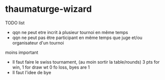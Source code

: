 # thaumaturge-wizard
TODO list
- qqn ne peut etre incrit à plusieur tournoi en même temps
- qqn ne peut pas être participant en même temps que juge et/ou organisateur d'un tournoi

moins important
- Il faut faire le swiss tournament, (au moin sortir la table/rounds) 3 pts for win, 1 for draw wt 0 fo loss, byes are 1
- Il faut l'idee de bye
